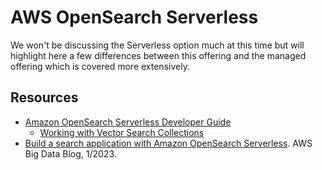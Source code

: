 # AWS OpenSearch Serverless

We won't be discussing the Serverless option much at this time but will highlight here a few differences between this offering and the managed offering which is covered more extensively.

## Resources
- [Amazon OpenSearch Serverless Developer Guide](https://docs.aws.amazon.com/opensearch-service/latest/developerguide/serverless.html)
    - [Working with Vector Search Collections](https://docs.aws.amazon.com/opensearch-service/latest/developerguide/serverless-vector-search.html)
- [Build a search application with Amazon OpenSearch Serverless](https://aws.amazon.com/blogs/big-data/build-a-search-application-with-amazon-opensearch-serverless/). AWS Big Data Blog, 1/2023.
